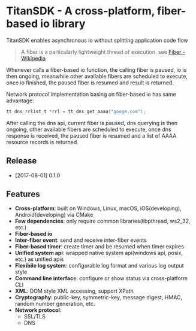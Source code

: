 # TitanSDK - A cross-platform, fiber-based io library

TitanSDK enables asynchronous io without splitting application code flow

> A fiber is a particularly lightweight thread of execution. see [Fiber - Wikipedia](https://en.wikipedia.org/wiki/Fiber_(computer_science))

Whenever calls a fiber-based io function, the calling fiber is paused, io is then ongoing, meanwhile other available fibers are scheduled to execute, once io finished, the paused fiber is resumed and result is returned.

Network protocol implementation basing on fiber-based io has same advantage:
```C
tt_dns_rrlist_t *rrl = tt_dns_get_aaaa("googe.com");
```
After calling the dns api, current fiber is paused, dns querying is then ongoing, other available fibers are scheduled to execute, once dns response is received, the paused fiber is resumed and a list of AAAA resource records is returned.

## Release

- [2017-08-01] 0.1.0

## Features
- **Cross-platform**: built on Windows, Linux, macOS, iOS(developing), Android(developing) via CMake
- **Few dependencies**: only require common libraries(libpthread, ws2_32, etc.)
- **Fiber-based io**
- **Inter-fiber event**: send and receive inter-fiber events
- **Fiber-based timer**: create timer and be resumed when timer expires
- **Unified system api**: wrapped native system api(windows api, posix, etc.) as unified apis
- **Flexibile log system**: configurable log format and various log output style
- **Command line interfac**e: configure or show status via cross-platform CLI
- **XML**: DOM style XML accessing, support XPath
- **Cryptography**: public-key, symmetric-key, message digest, HMAC, random number generation, etc.
- **Network protocol**:
  - SSL/TLS
  - DNS
